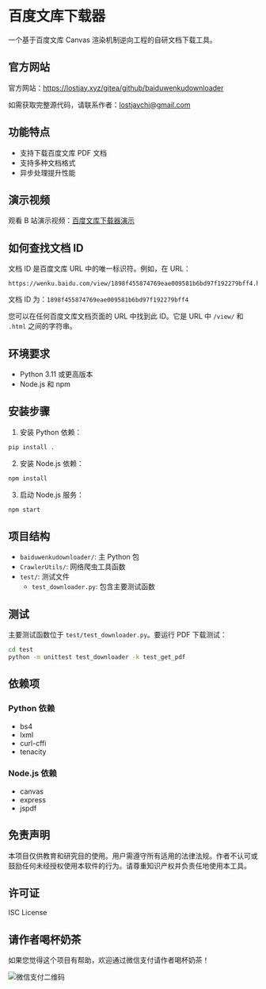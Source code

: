 # 百度文库下载器

一个基于百度文库 Canvas 渲染机制逆向工程的自研文档下载工具。

## 官方网站

官方网站：https://lostjay.xyz/gitea/github/baiduwenkudownloader

如需获取完整源代码，请联系作者：lostjaychi@gmail.com

## 功能特点

- 支持下载百度文库 PDF 文档
- 支持多种文档格式
- 异步处理提升性能

## 演示视频

观看 B 站演示视频：[百度文库下载器演示](https://www.bilibili.com/video/BV1FhMnzwEeK)

## 如何查找文档 ID

文档 ID 是百度文库 URL 中的唯一标识符。例如，在 URL：
```
https://wenku.baidu.com/view/1898f455874769eae009581b6bd97f192279bff4.html
```
文档 ID 为：`1898f455874769eae009581b6bd97f192279bff4`

您可以在任何百度文库文档页面的 URL 中找到此 ID。它是 URL 中 `/view/` 和 `.html` 之间的字符串。

## 环境要求

- Python 3.11 或更高版本
- Node.js 和 npm

## 安装步骤

1. 安装 Python 依赖：
```bash
pip install .
```

2. 安装 Node.js 依赖：
```bash
npm install
```

3. 启动 Node.js 服务：
```bash
npm start
```

## 项目结构

- `baiduwenkudownloader/`: 主 Python 包
- `CrawlerUtils/`: 网络爬虫工具函数
- `test/`: 测试文件
  - `test_downloader.py`: 包含主要测试函数

## 测试

主要测试函数位于 `test/test_downloader.py`。要运行 PDF 下载测试：

```bash
cd test
python -m unittest test_downloader -k test_get_pdf
```

## 依赖项

### Python 依赖
- bs4
- lxml
- curl-cffi
- tenacity

### Node.js 依赖
- canvas
- express
- jspdf

## 免责声明

本项目仅供教育和研究目的使用。用户需遵守所有适用的法律法规。作者不认可或鼓励任何未经授权使用本软件的行为。请尊重知识产权并负责任地使用本工具。

## 许可证

ISC License

## 请作者喝杯奶茶

如果您觉得这个项目有帮助，欢迎通过微信支付请作者喝杯奶茶！

![微信支付二维码](https://lostjay.xyz/wechatpay) 